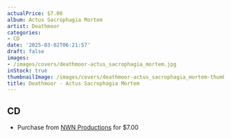 ```yaml
---
actualPrice: $7.00
album: Actus Sacrophagia Mortem
artist: Deathmoor
categories:
- CD
date: '2025-03-02T06:21:57'
draft: false
images:
- /images/covers/deathmoor-actus_sacrophagia_mortem.jpg
inStock: true
thumbnailImage: /images/covers/deathmoor-actus_sacrophagia_mortem-thumb.jpg
title: Deathmoor - Actus Sacrophagia Mortem
---
```


## CD
* Purchase from [NWN Productions](http://shop.nwnprod.com/index.php?route=product/product&path=93&product_id=1423&sort=pd.name&order=ASC) for $7.00
